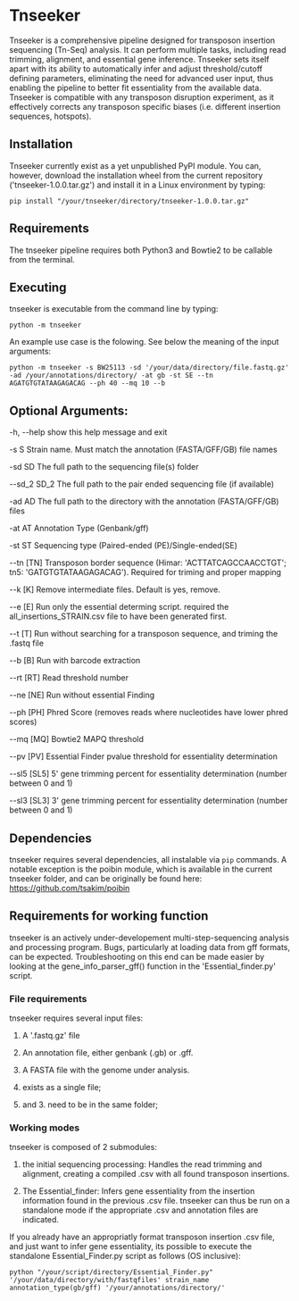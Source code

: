 # Tnseeker
Tnseeker is a comprehensive pipeline designed for transposon insertion sequencing (Tn-Seq) analysis. It can perform multiple tasks, including read trimming, alignment, and essential gene inference. Tnseeker sets itself apart with its ability to automatically infer and adjust threshold/cutoff defining parameters, eliminating the need for advanced user input, thus enabling the pipeline to better fit essentiality from the available data. Tnseeker is compatible with any transposon disruption experiment, as it effectively corrects any transposon specific biases (i.e. different insertion sequences, hotspots).

## Installation
Tnseeker currently exist as a yet unpublished PyPI module. You can, however, download the installation wheel from the current repository ('tnseeker-1.0.0.tar.gz') and install it in a Linux environment by typing: 

`pip install "/your/tnseeker/directory/tnseeker-1.0.0.tar.gz" `
 
## Requirements
The tnseeker pipeline requires both Python3 and Bowtie2 to be callable from the terminal. 

## Executing 
tnseeker is executable from the command line by typing:

`python -m tnseeker`

An example use case is the folowing. See below the meaning of the input arguments:

`python -m tnseeker -s BW25113 -sd '/your/data/directory/file.fastq.gz' -ad /your/annotations/directory/ -at gb -st SE --tn AGATGTGTATAAGAGACAG --ph 40 --mq 10 --b`

## Optional Arguments:

  -h, --help   show this help message and exit
  
  -s S         Strain name. Must match the annotation (FASTA/GFF/GB) file
               names
               
  -sd SD       The full path to the sequencing file(s) folder
  
  --sd_2 SD_2  The full path to the pair ended sequencing file (if available)
  
  -ad AD       The full path to the directory with the annotation
               (FASTA/GFF/GB) files
               
  -at AT       Annotation Type (Genbank/gff)
  
  -st ST       Sequencing type (Paired-ended (PE)/Single-ended(SE)
  
  --tn [TN]    Transposon border sequence (Himar: 'ACTTATCAGCCAACCTGT'; tn5:
               'GATGTGTATAAGAGACAG'). Required for triming and proper mapping
               
  --k [K]      Remove intermediate files. Default is yes, remove.
  
  --e [E]      Run only the essential determing script. required the
               all_insertions_STRAIN.csv file to have been generated first.
               
  --t [T]      Run without searching for a transposon sequence, and triming
               the .fastq file
               
  --b [B]      Run with barcode extraction
  
  --rt [RT]    Read threshold number
  
  --ne [NE]    Run without essential Finding
  
  --ph [PH]    Phred Score (removes reads where nucleotides have lower phred
               scores)
               
  --mq [MQ]    Bowtie2 MAPQ threshold
  
  --pv [PV]    Essential Finder pvalue threshold for essentiality
               determination
               
  --sl5 [SL5]  5' gene trimming percent for essentiality determination (number
               between 0 and 1)
               
  --sl3 [SL3]  3' gene trimming percent for essentiality determination (number
               between 0 and 1)
               
## Dependencies

tnseeker requires several dependencies, all instalable via `pip` commands.
A notable exception is the poibin module, which is available in the current tnseeker folder, and can be originally be found here: https://github.com/tsakim/poibin

## Requirements for working function

tnseeker is an actively under-developement multi-step-sequencing analysis and processing program. Bugs, particularly at loading data from gff formats, can be expected. Troubleshooting on this end can be made easier by looking at the gene_info_parser_gff() function in the 'Essential_finder.py' script.

### File requirements

tnseeker requires several input files:

 1. A '.fastq.gz' file
 
 2. An annotation file, either genbank (.gb) or .gff.
 
 3. A FASTA file with the genome under analysis.

1. exists as a single file;
2. and 3. need to be in the same folder;

### Working modes

tnseeker is composed of 2 submodules: 

1. the initial sequencing processing: Handles the read trimming and alignment, creating a compiled .csv with all found transposon insertions.

2. The Essential_finder: Infers gene essentiality from the insertion information found in the previous .csv file. tnseeker can thus be run on a standalone mode if the appropriate .csv and annotation files are indicated. 

If you already have an appropriatly format transposon insertion .csv file, and just want to infer gene essentiality, its possible to execute the standalone Essential_Finder.py script as follows (OS inclusive):

`python "/your/script/directory/Essential_Finder.py" '/your/data/directory/with/fastqfiles' strain_name annotation_type(gb/gff) '/your/annotations/directory/'`




